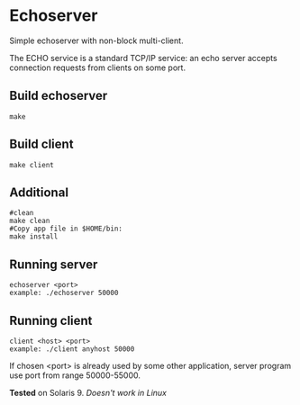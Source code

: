 Echoserver
==========

Simple echoserver with non-block multi-client.

The ECHO service is a standard TCP/IP service: an echo server accepts connection requests from clients on some port. 

Build echoserver
-------------
    make

Build client
-------------
    make client

Additional
-------------
    #clean
    make clean
    #Copy app file in $HOME/bin:
    make install
    
Running server
-------------
    echoserver <port>
    example: ./echoserver 50000

Running client
-------------
    client <host> <port>
    example: ./client anyhost 50000
    
If chosen \<port\> is already used by some other application, server program use port from range 50000-55000.

**Tested** on Solaris 9. *Doesn't work in Linux*
